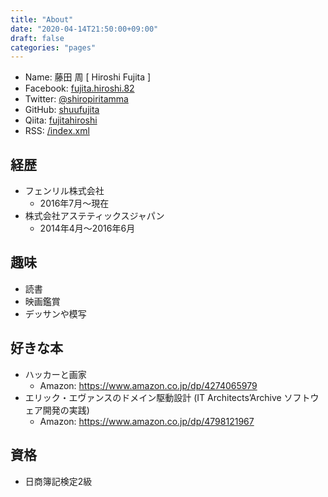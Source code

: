 ```yaml
---
title: "About"
date: "2020-04-14T21:50:00+09:00"
draft: false
categories: "pages"
---
```


* Name: 藤田 周 [ Hiroshi Fujita ]
* Facebook: [fujita.hiroshi.82](https://www.facebook.com/fujita.hiroshi.82)
* Twitter: [@shiropiritamma](https://twitter.com/shiropiritamma)
* GitHub: [shuufujita](https://github.com/shuufujita)
* Qiita: [fujitahiroshi](https://qiita.com/fujitahiroshi)
* RSS: [/index.xml](https://hiroshifujita.com/index.xml)

## 経歴

* フェンリル株式会社
  * 2016年7月〜現在
* 株式会社アステティックスジャパン
  * 2014年4月〜2016年6月

## 趣味

* 読書
* 映画鑑賞
* デッサンや模写

## 好きな本

* ハッカーと画家
  * Amazon: https://www.amazon.co.jp/dp/4274065979
* エリック・エヴァンスのドメイン駆動設計 (IT Architects’Archive ソフトウェア開発の実践)
  * Amazon: https://www.amazon.co.jp/dp/4798121967

## 資格

* 日商簿記検定2級
